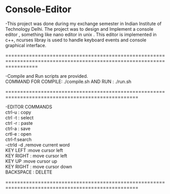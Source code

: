 # Console-Editor

-This project was done during my exchange semester in Indian Institute of Technology Delhi.
The project was to design and Implement a console editor , something like nano editor in unix .
This editor is implemented in c++, ncurses libray is used to handle keyboard events and console graphical interface. 

=======================================================================================================================

 -Compile and Run scripts are provided.   
COMMAND FOR COMPILE: ./compile.sh  AND  RUN : ./run.sh

===================================================================================================

-EDITOR COMMANDS <br/> 
ctrl-u : copy <br/> 
ctrl -t : select <br/> 
ctrl -r : paste <br/> 
ctrl-a : save  <br/> 
crtl-e : open <br/> 
ctrl-f:search <br/> 
-ctrld -d ,remove current word <br/> 
KEY LEFT :move cursor left <br/> 
KEY RIGHT : move cursor left <br/> 
KEY UP :move cursor up <br/> 
KEY RIGHT : move cursor down <br/> 
BACKSPACE : DELETE  <br/> 

===================================================================================================
